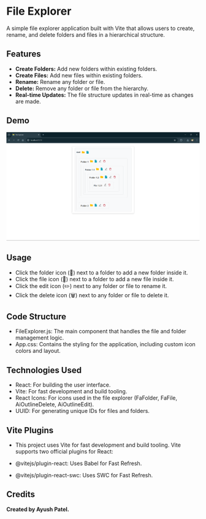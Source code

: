 # File Explorer

A simple file explorer application built with Vite that allows users to create, rename, and delete folders and files in a hierarchical structure.

## Features

- **Create Folders:** Add new folders within existing folders.
- **Create Files:** Add new files within existing folders.
- **Rename:** Rename any folder or file.
- **Delete:** Remove any folder or file from the hierarchy.
- **Real-time Updates:** The file structure updates in real-time as changes are made.

## Demo

![File Explorer Demo](public/image.png)

## Usage
- Click the folder icon (📁) next to a folder to add a new folder inside it.
- Click the file icon (📄) next to a folder to add a new file inside it.
- Click the edit icon (✏️) next to any folder or file to rename it.
- Click the delete icon (🗑️) next to any folder or file to delete it.

## Code Structure
- FileExplorer.js: The main component that handles the file and folder management logic.
- App.css: Contains the styling for the application, including custom icon colors and layout.

## Technologies Used
- React: For building the user interface.
- Vite: For fast development and build tooling.
- React Icons: For icons used in the file explorer (FaFolder, FaFile, AiOutlineDelete, AiOutlineEdit).
- UUID: For generating unique IDs for files and folders.

## Vite Plugins
- This project uses Vite for fast development and build tooling. Vite supports two official plugins for React:

- @vitejs/plugin-react: Uses Babel for Fast Refresh.
- @vitejs/plugin-react-swc: Uses SWC for Fast Refresh.

## Credits

**Created by Ayush Patel.**
